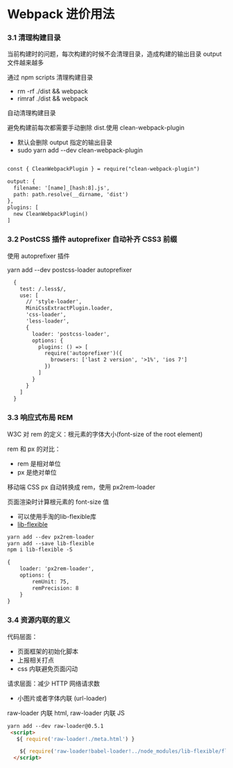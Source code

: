 # Webpack 进价用法

### 3.1 清理构建目录

当前构建时的问题，每次构建的时候不会清理⽬录，造成构建的输出⽬录 output ⽂件越来越多

通过 npm scripts 清理构建⽬录
- rm -rf ./dist && webpack
- rimraf ./dist && webpack

⾃动清理构建⽬录

避免构建前每次都需要⼿动删除 dist.使⽤ clean-webpack-plugin
- 默认会删除 output 指定的输出⽬录
- sudo yarn add --dev clean-webpack-plugin

```html

const { CleanWebpackPlugin } = require("clean-webpack-plugin")

output: {
  filename: '[name]_[hash:8].js', 
  path: path.resolve(__dirname, 'dist')
},
plugins: [
  new CleanWebpackPlugin()
]
```

### 3.2 PostCSS 插件 autoprefixer ⾃动补⻬ CSS3 前缀

使⽤ autoprefixer 插件

yarn add --dev postcss-loader autoprefixer

```html
  {
    test: /.less$/,
    use: [
      // 'style-loader',
      MiniCssExtractPlugin.loader,
      'css-loader',
      'less-loader',
      {
        loader: 'postcss-loader',
        options: {
          plugins: () => [
            require('autoprefixer')({
              browsers: ['last 2 version', '>1%', 'ios 7']
            })
          ]
        }
      }
    ]
  }
```

### 3.3 响应式布局 REM

W3C 对 rem 的定义：根元素的字体大小(font-size of the root element)

rem 和 px 的对比：
- rem 是相对单位
- px 是绝对单位

移动端 CSS px ⾃动转换成 rem，使⽤ px2rem-loader

⻚⾯渲染时计算根元素的 font-size 值
- 可以使⽤⼿淘的lib-flexible库
- [lib-flexible](https://github.com/amfe/lib-flexible)

```html
yarn add --dev px2rem-loader
yarn add --save lib-flexible
npm i lib-flexible -S

{
    loader: 'px2rem-loader',
    options: {
        remUnit: 75,
        remPrecision: 8
    }
}

```

### 3.4 资源内联的意义

代码层⾯：
- ⻚⾯框架的初始化脚本
- 上报相关打点
- css 内联避免⻚⾯闪动

请求层⾯：减少 HTTP ⽹络请求数
- ⼩图⽚或者字体内联 (url-loader)

raw-loader 内联 html, raw-loader 内联 JS

```html
yarn add --dev raw-loader@0.5.1
 <script>
   ${ require('raw-loader!./meta.html') }

    ${ require('raw-loader!babel-loader!../node_modules/lib-flexible/flexible.js') }
  </script>
```
